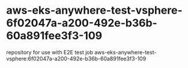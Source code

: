 # aws-eks-anywhere-test-vsphere-6f02047a-a200-492e-b36b-60a891fee3f3-109
repository for use with E2E test job aws-eks-anywhere-test-vsphere:6f02047a-a200-492e-b36b-60a891fee3f3-109
